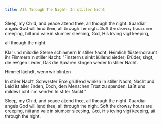 ```yaml
---
title: All Through The Night- In stiller Nacht
---
```


Sleep, my Child, and peace attend thee, all through the night. Guardian angels God will lend thee, all through the night. Soft the drowsy hours are creeping, hill and vale in slumber sleeping, God, His loving vigil keeping,

all through the night.

Klar und mild die Sterne schimmern In stiller Nacht, Heimlich flüsternd raunt ihr Flimmern In stiller Nacht: "Finsternis sinkt hüllend nieder; Brüder, singt, die ew'gen Lieder, Daß die Sphären klingen wieder In stiller Nacht.

Himmel lächelt, wenn wir blinken

In stiller Nacht, Schwester Erde grüßend winken In stiller Nacht, Nacht und Leid ist aller Enden, Doch, dem Menschen Trost zu spenden, Laßt uns mildes Licht ihm senden In stiller Nacht."

Sleep, my Child, and peace attend thee, all through the night. Guardian angels God will lend thee, all through the night. Soft the drowsy hours are creeping, hill and vale in slumber sleeping, God, His loving vigil keeping, all through the night.

